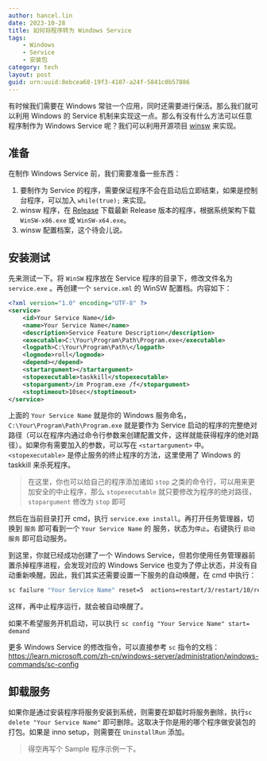 ```yaml
---
author: hancel.lin
date: 2023-10-28
title: 如何将程序转为 Windows Service
tags: 
    - Windows
    - Service
    - 安装包
category: tech
layout: post
guid: urn:uuid:8ebcea68-19f3-4107-a24f-5841c0b57886
---
```


有时候我们需要在 Windows 常驻一个应用，同时还需要进行保活。那么我们就可以利用 Windows 的 Service 机制来实现这一点。那么有没有什么方法可以任意程序制作为 Windows Service 呢？我们可以利用开源项目 [winsw](https://github.com/winsw/winsw) 来实现。

## 准备

在制作 Windows Service 前，我们需要准备一些东西：

1. 要制作为 Service 的程序，需要保证程序不会在启动后立即结束，如果是控制台程序，可以加入 `while(true);` 来实现。
2. winsw 程序，在 [Release](https://github.com/winsw/winsw/releases) 下载最新 Release 版本的程序，根据系统架构下载 `WinSW-x86.exe` 或 `WinSW-x64.exe`。
3. winsw 配置档案，这个待会儿说。

## 安装测试

先来测试一下。将 `WinSW` 程序放在 Service 程序的目录下，修改文件名为 `service.exe` 。再创建一个 `service.xml` 的 WinSW 配置档。内容如下：
```xml
<?xml version="1.0" encoding="UTF-8" ?>
<service>
	<id>Your Service Name</id>
	<name>Your Service Name</name>
	<description>Service Feature Description</description>
	<executable>C:\Your\Program\Path\Program.exe</executable>
	<logpath>C:\Your\Program\Path\</logpath>
	<logmode>roll</logmode>
	<depend></depend>
	<startargument></startargument>
	<stopexecutable>taskkill</stopexecutable>
	<stopargument>/im Program.exe /f</stopargument>
	<stoptimeout>10sec</stoptimeout>
</service>
```
上面的 `Your Service Name` 就是你的 Windows 服务命名，`C:\Your\Program\Path\Program.exe` 就是要作为 Service 启动的程序的完整绝对路径（可以在程序内通过命令行参数来创建配置文件，这样就能获得程序的绝对路径）。如果你有需要加入的参数，可以写在 `<startargument>` 中。`<stopexecutable>` 是停止服务的终止程序的方法，这里使用了 Windows 的 taskkill 来杀死程序。

> 在这里，你也可以给自己的程序添加诸如 `stop` 之类的命令行，可以用来更加安全的中止程序，那么 `stopexecutable` 就只要修改为程序的绝对路径，`stopargument` 修改为 `stop` 即可

然后在当前目录打开 cmd，执行 `service.exe install`。再打开任务管理器，切换到 `服务` 即可看到一个 `Your Service Name` 的 服务，状态为`停止`。右键执行 `启动服务` 即可启动服务。

到这里，你就已经成功创建了一个 Windows Service，但若你使用任务管理器前置杀掉程序进程，会发现对应的 Windows Service 也变为了停止状态，并没有自动重新唤醒。因此，我们其实还需要设置一下服务的自动唤醒，在 cmd 中执行：

```bash
sc failure "Your Service Name" reset=5  actions=restart/3/restart/10/restart/60
```

这样，再中止程序运行，就会被自动唤醒了。

如果不希望服务开机启动，可以执行 `sc config "Your Service Name" start= demand` 

更多 Windows Service 的修改指令，可以直接参考 `sc` 指令的文档：https://learn.microsoft.com/zh-cn/windows-server/administration/windows-commands/sc-config

## 卸载服务

如果你是通过安装程序将服务安装到系统，则需要在卸载时将服务删除，执行`sc delete "Your Service Name"` 即可删除。这取决于你是用的哪个程序做安装包的打包。如果是 inno setup，则需要在 `UninstallRun` 添加。

> 得空再写个 Sample 程序示例一下。
